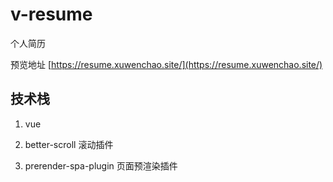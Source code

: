 # v-resume

个人简历

预览地址 [https://resume.xuwenchao.site/](https://resume.xuwenchao.site/)

## 技术栈

1. vue

2. better-scroll 滚动插件

3. prerender-spa-plugin 页面预渲染插件
